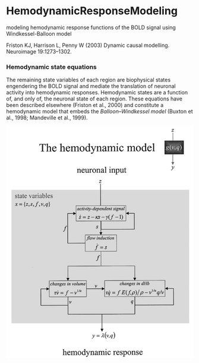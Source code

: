 # HemodynamicResponseModeling
modeling hemodynamic response functions of the BOLD signal using Windkessel-Balloon model

Friston KJ, Harrison L, Penny W (2003) Dynamic causal modelling. Neuroimage 19:1273–1302.


### Hemodynamic state equations

The remaining state variables of each region are biophysical states engendering the BOLD signal and mediate the
translation of neuronal activity into hemodynamic responses. Hemodynamic states are a function of, and only of,
the neuronal state of each region. These equations have been described elsewhere (Friston et al., 2000) and constitute a
hemodynamic model that embeds the _Balloon–Windkessel model_ (Buxton et al., 1998; Mandeville et al., 1999). 

![img](assets/hemodynamic_model.png)
